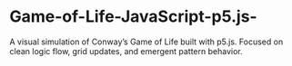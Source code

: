 # Game-of-Life-JavaScript-p5.js-
A visual simulation of Conway’s Game of Life built with p5.js. Focused on clean logic flow, grid updates, and emergent pattern behavior.
